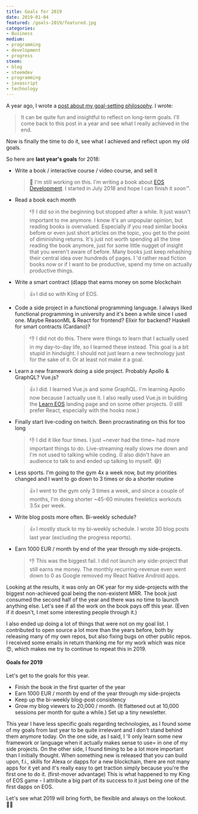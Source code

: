 ```yaml
---
title: Goals for 2019
date: 2019-01-04
featured: /goals-2019/featured.jpg
categories:
- Business
medium:
- programming
- development
- progress
steem:
- blog
- steemdev
- programming
- javascript
- technology
---
```


A year ago, I wrote a [post about my goal-setting philosophy](/goals-2018).
I wrote:

> It can be quite fun and insightful to reflect on long-term goals. I'll come back to this post in a year and see what I really achieved in the end.

Now is finally the time to do it, see what I achieved and reflect upon my old goals.

So here are **last year's goals** for 2018:

* Write a book / interactive course / video course, and sell it
    > 🙂 I'm still working on this. I'm writing a book about [EOS Development](https://learneos.dev). I started in July 2018 and hope I can finish it _soon™_.
* Read a book each month
    > 👎 I did so in the beginning but stopped after a while.
    It just wasn't important to me anymore.
    I know it's an unpopular opinion, but reading books is overvalued.
    Especially if you read similar books before or even just short articles on the topic, you get to the point of diminishing returns.
    It's just not worth spending all the time reading the book anymore, just for some little nugget of insight that you weren't aware of before.
    Many books just keep rehashing their central idea over hundreds of pages.
    I 'd rather read fiction books now or if I want to be productive, spend my time on actually productive things.

* Write a smart contract (d)app that earns money on some blockchain
    > 👍 I did so with King of EOS.
* Code a side project in a functional programming language.
    I always liked functional programming in university and it's been a while since I used one.
    Maybe ReasonML & React for frontend? Elixir for backend? Haskell for smart contracts (Cardano)?
    > 👎 I did not do this. There were things to learn that I actually used in my day-to-day life, so I learned these instead.
    This goal is a bit stupid in hindsight.
    I should not just learn a new technology just for the sake of it.
    Or at least not make it a goal.
* Learn a new framework doing a side project. Probably Apollo & GraphQL? Vue.js?
    > 👍 I did. I learned Vue.js and some GraphQL.
    I'm learning Apollo now because I actually use it.
    I also really used Vue.js in building the [Learn EOS](https://learneos.dev) landing page and on some other projects.
    (I still prefer React, especially with the hooks now.)
* Finally start live-coding on twitch. Been procrastinating on this for too long
    > 👎 I did it like four times. I just ~never had the time~ had more important things to do.
    Live-streaming really slows me down and I'm not used to talking while coding.
    (I also didn't have an audience to talk to and ended up talking to myself. 😅)
* Less sports. I'm going to the gym 4x a week now, but my priorities changed and I want to go down to 3 times or do a shorter routine
    > 👍 I went to the gym only 3 times a week, and since a couple of months, I'm doing shorter ~45-60 minutes freeletics workouts 3.5x per week.
* Write blog posts more often. Bi-weekly schedule?
    > 👍 I mostly stuck to my bi-weekly schedule. I wrote 30 blog posts last year (excluding the progress reports).
* Earn 1000 EUR / month by end of the year through my side-projects.
    > 👎 This was the biggest fail. I did not launch any side-project that still earns me money.
    The monthly recurring-revenue even went down to 0 as Google removed my React Native Android apps.

Looking at the results, it was only an OK year for my side-projects with the biggest non-achieved goal being the non-existent MRR.
The book just consumed the second half of the year and there was no time to launch anything else.
Let's see if all the work on the book pays off this year.
(Even if it doesn't, I met some interesting people through it.)

I also ended up doing a lot of things that were not on my goal list.
I contributed to open source a lot more than the years before, both by releasing many of my own repos, but also fixing bugs on other public repos.
I received some emails in return thanking me for my work which was nice 😍, which makes me try to continue to repeat this in 2019. 

#### Goals for 2019

Let's get to the goals for this year.

* Finish the book in the first quarter of the year
* Earn 1000 EUR / month by end of the year through my side-projects
* Keep up the bi-weekly blog-post consistency
* Grow my blog viewers to 20,000 / month. (It flattened out at 10,000 sessions per month for quite a while.) Set up a tiny newsletter.

This year I have less specific goals regarding technologies, as I found some of my goals from last year to be quite irrelevant and I don't stand behind them anymore today.
On the one side, as I said, I 'll only learn some new framework or language when it actually makes sense to use= in one of my side projects.
On the other side, I found timing to be a lot more important than I initially thought.
When something new is released that you can build upon, f.i., skills for Alexa or dapps for a new blockchain, there are not many apps for it yet and it's really easy to get traction simply because you're the first one to do it. (first-mover advantage)
This is what happened to my King of EOS game - I attribute a big part of its success to it just being one of the first dapps on EOS.

Let's see what 2019 will bring forth, be flexible and always on the lookout. 🕵️‍♂️
